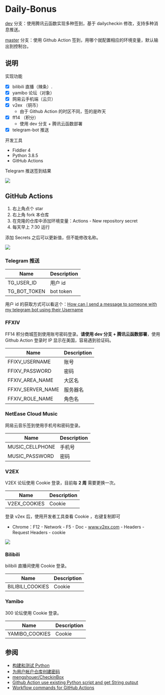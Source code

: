 # Daily-Bonus

[dev](https://github.com/jckling/Daily-Bonus/tree/dev) 分支：使用腾讯云函数实现多种签到，基于 dailycheckin 修改，支持多种消息推送。

[master](https://github.com/jckling/Daily-Bonus/tree/master) 分支：使用 Github Action 签到，用哪个就配置相应的环境变量，默认输出到控制台。

## 说明

实现功能
- [x] bilibili 直播（辣条）.
- [x] yamibo 论坛（对象）
- [x] 网易云手机端（云贝）
- [x] v2ex （铜币）
  - 由于 Github Action 的时区不同，签的是昨天
- [x] ff14 （积分）
  - 使用 dev 分支 + 腾讯云函数部署
- [x] telegram-bot 推送

开发工具
- Fiddler 4
- Python 3.8.5
- GitHub Actions

Telegram 推送签到结果

![](screenshots/result.png)

## GitHub Actions

1. 右上角点个 star
2. 右上角 fork 本仓库
3. 在克隆的仓库中添加环境变量：Actions - New repository secret
4. 每天早上 7:30 运行

添加 Secrets 之后可以更新值，但不能修改名称。

![](screenshots/config.png)

### Telegram 推送

| Name              | Description |
| ----------------- | ----------- |
| TG_USER_ID        | 用户 id      |
| TG_BOT_TOKEN      | bot token   |

用户 id 的获取方式可以看这个：[How can I send a message to someone with my telegram bot using their Username](https://stackoverflow.com/questions/41664810/how-can-i-send-a-message-to-someone-with-my-telegram-bot-using-their-username)

### FFXIV

FF14 积分商城签到使用账号密码登录。**请使用 dev 分支 + 腾讯云函数部署**，使用 Github Action 登录时 IP 显示在美国，容易遇到验证码。

| Name              | Description |
| ----------------- | ----------- |
| FFIXV_USERNAME    | 账号        |
| FFIXV_PASSWORD    | 密码        |
| FFXIV_AREA_NAME   | 大区名      |
| FFXIV_SERVER_NAME | 服务器名    |
| FFXIV_ROLE_NAME   | 角色名      |

### NetEase Cloud Music

网易云音乐签到使用手机号和密码登录。

| Name            | Description |
| --------------- | ----------- |
| MUSIC_CELLPHONE | 手机号      |
| MUSIC_PASSWORD  | 密码        |

### V2EX

V2EX 论坛使用 Cookie 登录，目前每 **2 周** 需要更换一次。

| Name         | Description |
| ------------ | ----------- |
| V2EX_COOKIES | Cookie      |

登录 v2ex 后，使用开发者工具查看 Cookie ，右键复制即可

- Chrome：F12 - Network - F5 - Doc - www.v2ex.com - Headers - Request Headers - cookie

![](screenshots/cookie.png)

### Bilibili

bilibili 直播间使用 Cookie 登录。

| Name             | Description |
| ---------------- | ----------- |
| BILIBILI_COOKIES | Cookie      |

### Yamibo

300 论坛使用 Cookie 登录。

| Name           | Description |
| -------------- | ----------- |
| YAMIBO_COOKIES | Cookie      |

## 参阅

- [构建和测试 Python](https://docs.github.com/cn/actions/guides/building-and-testing-python)
- [为用户帐户仓库创建密码](https://docs.github.com/cn/actions/reference/encrypted-secrets#creating-encrypted-secrets-for-a-repository)
- [mengshouer/CheckinBox](https://github.com/mengshouer/CheckinBox)
- [Github Action use existing Python script and get String output](https://stackoverflow.com/questions/61656704/github-action-use-existing-python-script-and-get-string-output)
- [Workflow commands for GitHub Actions](https://docs.github.com/en/actions/learn-github-actions/workflow-commands-for-github-actions)
